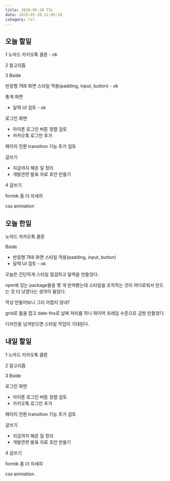 ```yaml
---
title: 2020-05-20 TIL
date: 2020-05-20 22:05:10
category: til
---
```


## 오늘 할일

1 노마드 카카오톡 클론 - ok

2 알고리즘

3 Bside

반응형 768 화면 스타일 적용(padding, input, button) - ok

통계 화면

- 달력 UI 검토 - ok

로그인 화면

- 아이폰 로그인 버튼 정렬 검토
- 카카오톡 로그인 추가

페이지 전환 transition 기능 추가 검토

글쓰기

- 지금까지 해온 일 정리
- 개발관련 발표 자료 초안 만들기

4 글쓰기

formik 좀 더 자세히

css animation

## 오늘 한일

노마드 카카오톡 클론

Bside

- 반응형 768 화면 스타일 적용(padding, input, button)
- 달력 UI 검토 - ok

오늘은 간단하게 스타일 점검하고 달력을 만들었다.

npm에 있는 package들을 몇 개 만져봤는데 스타일을 조작하는 것이 까다로워서 만드는 것 더 낫겠다는 생각이 들었다.

막상 만들어보니 그리 어렵지 않네?

grid로 틀을 잡고 date-fns로 날짜 처리를 하니 와이어 프레임 수준으로 금방 만들었다.

디자인을 넘겨받으면 스타일 작업이 기대된다.

## 내일 할일

1 노마드 카카오톡 클론

2 알고리즘

3 Bside

로그인 화면

- 아이폰 로그인 버튼 정렬 검토
- 카카오톡 로그인 추가

페이지 전환 transition 기능 추가 검토

글쓰기

- 지금까지 해온 일 정리
- 개발관련 발표 자료 초안 만들기

4 글쓰기

formik 좀 더 자세히

css animation
